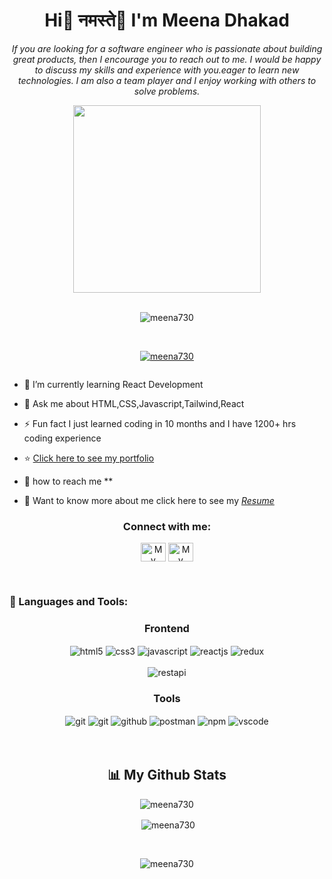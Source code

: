 <h1 align="center">Hi👋 नमस्ते🙏 I'm Meena Dhakad</h1>
<p align="center">
 <em>
 If you are looking for a software engineer who is passionate about building great products, then I encourage you to reach out to me. I would be happy to discuss my skills and experience with you.eager to learn new technologies. I am also a team player and I enjoy working with others to solve problems.</em></p>

<div id="header" align="center">
<img src="https://github.com/meena730/meena730/assets/145858424/7fd6255e-c14f-4029-a345-97b16bb03e76
" width="300"/>
</div>


<br>
<p align="center"> <img src="https://komarev.com/ghpvc/?username=meena730&label=Profile%20views&color=0e75b6&style=flat" alt="meena730" /> </p>

<br> 
<p align="center"> <a href="https://github.com/ryo-ma/github-profile-trophy"><img src="https://github-profile-trophy.vercel.app/?username=meena730" alt="meena730" /></a> </p>

<p align="center"> <a href="https://twitter.com/" target="blank"><img src="https://img.shields.io/twitter/follow/?logo=twitter&style=for-the-badge" alt="" /></a> </p>

- 🌱 I’m currently learning React Development 

- 💬 Ask me about HTML,CSS,Javascript,Tailwind,React

- ⚡ Fun fact I just learned coding in 10 months and I have 1200+ hrs coding experience

- ⭐ <a href="https://portfolio-meena02.netlify.app/">Click here to see my portfolio</a>

- 💌 how to reach me **

- 📄 Want to know more about me click here to see my *<a href="https://drive.google.com/file/d/1Tmos5dSzs4DRn65jVnLYFUAs5h_Cn6bD/view">Resume</a>*





<h3 align="center">Connect with me:</h3>
<p align="center">
<a href="https://www.linkedin.com/in/meena-dhakad-9b225a202/" target="blank"><img align="center" src="https://raw.githubusercontent.com/rahuldkjain/github-profile-readme-generator/master/src/images/icons/Social/linked-in-alt.svg" alt="My LinkedIn profile" height="30" width="40" /></a>
 <a href = "https://www.instagram.com/smile_or_code/"  target="blank" > <img align="center" padding="30px" src= "https://imgs.search.brave.com/_v-rJKEqR74dJxmHO2v7_1Bx24wC9VKyav0fAdH_Ut8/rs:fit:500:0:0/g:ce/aHR0cHM6Ly9pLmd1/aW0uY28udWsvaW1n/L21lZGlhLzIyZTMy/YzFiMWRlNDBlZDcx/MDNlMmUyZTg5OTVi/NzQyYWM2MDBiZDYv/NzBfMF83MTdfNDMw/L21hc3Rlci83MTcu/anBnP3dpZHRoPTQ0/NSZkcHI9MSZzPW5v/bmU"  alt="My Instagram Profile" height="30" width="40"/>
 </a>
</p>

<br/>

<h3 align="left">🚀 Languages and Tools:</h3>
<div align="center">
 
 <div align="center"><h3 align="center">Frontend</h3>
<img src="https://img.shields.io/badge/html5-%23E34F26.svg?style=for-the-badge&logo=html5&logoColor=white" align="center" alt="html5">
<img src = "https://img.shields.io/badge/css3-%231572B6.svg?style=for-the-badge&logo=css3&logoColor=white" align="center" alt="css3">
<img src ="https://img.shields.io/badge/javascript-%23323330.svg?style=for-the-badge&logo=javascript&logoColor=%23F7DF1E" align="center" alt="javascript">
<img src="https://img.shields.io/badge/React-20232A?style=for-the-badge&logo=react&logoColor=61DAFB"  align="center" alt="reactjs" />
<img src="https://img.shields.io/badge/Redux-593D88?style=for-the-badge&logo=redux&logoColor=white"  align="center" alt="redux" />

<br/>
<br/>
  
  <img src="https://img.shields.io/badge/rest api-%23000000.svg?style=for-the-badge&logo=flask&logoColor=white" align="center" alt="restapi"/>
  

  <div align="center"><h3 align="center">Tools</h3> 
   <img src="https://img.shields.io/badge/netlify-%23000000.svg?style=for-the-badge&logo=netlify&logoColor=#00C7B7" align="center" alt="git"/>
   <img src="https://img.shields.io/badge/Git-f44d27?style=for-the-badge&logo=git&logoColor=white"  align="center" alt="git"/>
<img src="https://img.shields.io/badge/GitHub-100000?style=for-the-badge&logo=github&logoColor=white"  align="center" alt="github"/>
<img src ="https://img.shields.io/badge/Postman-FF6C37?style=for-the-badge&logo=postman&logoColor=white" align="center" alt="postman">
<img src = "https://img.shields.io/badge/NPM-%23000000.svg?style=for-the-badge&logo=npm&logoColor=white" align="center" alt="npm">
   <img src="https://img.shields.io/badge/Visual%20Studio-5C2D91.svg?style=for-the-badge&logo=visual-studio&logoColor=white"  align="center" alt="vscode"/>
   <br/>
<br/>
 </div>
</div>

<br/>


## 📊 My Github Stats

<p align="center"><img align="center" src="https://github-readme-streak-stats.herokuapp.com/?user=meena730&&theme=merko" alt="meena730" /></p>
<p align="center">&nbsp;<img align="center" src="https://github-readme-stats.vercel.app/api?username=meena730&show_icons=true&locale=en&theme=merko" alt="meena730" /></p>
<br/>
<p align="center"><img align="center" src="https://github-readme-stats.vercel.app/api/top-langs?username=meena730&show_icons=true&locale=en&layout=compact&theme=merko" alt="meena730" /></p>
